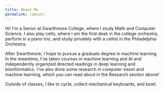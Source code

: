 ```yaml
---
title: About Me
permalink: /about/
---
```


Hi! I'm a Senior at Swarthmore College, where I study Math and Computer Science. I also play cello, where I am the first desk in the college orchestra, perform in a piano trio, and study privately with a cellist in the Philadelphia Orchestra.  

After Swarthmore, I hope to pursue a graduate degree in machine learning. In the meantime, I've taken courses in machine learning and AI and independently organized directed readings in deep learning and bioinformatics. I've also done some research in computer vision and machine learning, which you can read about in the Research section above!

Outside of classes, I like to cycle, collect mechanical keyboards, and bowl. 
